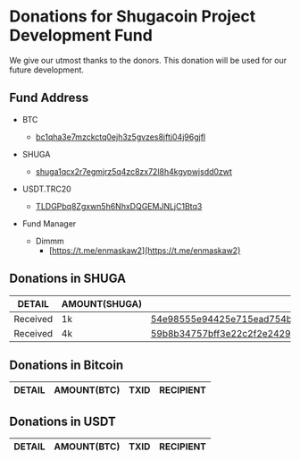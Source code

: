 # Donations for Shugacoin Project Development Fund
We give our utmost thanks to the donors. This donation will be used for our future development.

## Fund Address
- BTC
  * [bc1qha3e7mzckctq0ejh3z5gvzes8jftj04j96gjfl](https://blockstream.info/address/bc1qha3e7mzckctq0ejh3z5gvzes8jftj04j96gjfl)
- SHUGA
  * [shuga1qcx2r7egmjrz5q4zc8zx72l8h4kgypwjsdd0zwt](https://1explorer.shugacoin.org/address/shuga1qcx2r7egmjrz5q4zc8zx72l8h4kgypwjsdd0zwt)
- USDT.TRC20
  * [TLDGPbq8Zgxwn5h6NhxDQGEMJNLjC1Btq3](https://tronscan.org/#/address/TLDGPbq8Zgxwn5h6NhxDQGEMJNLjC1Btq3)

- Fund Manager
  * Dimmm
    - [https://t.me/enmaskaw2](https://t.me/enmaskaw2)
   
## Donations in SHUGA
DETAIL | AMOUNT(SHUGA) | TXID | RECIPIENT | 
--|--|--|--| 
Received | 1k | [54e98555e94425e715ead754b1c9666dfbb578e1b67383cb03537806ab10a420](https://1explorer.shugacoin.org/tx/54e98555e94425e715ead754b1c9666dfbb578e1b67383cb03537806ab10a420) | Dimmm
Received | 4k | [59b8b34757bff3e22c2f2e24299260120d60298f1aa9dafaef0d873cca6bce92](https://1explorer.shugacoin.org/tx/59b8b34757bff3e22c2f2e24299260120d60298f1aa9dafaef0d873cca6bce92) | Dimmm
## Donations in Bitcoin
DETAIL | AMOUNT(BTC) | TXID | RECIPIENT | 
--|--|--|--|

## Donations in USDT
DETAIL | AMOUNT(BTC) | TXID | RECIPIENT | 
--|--|--|--|
